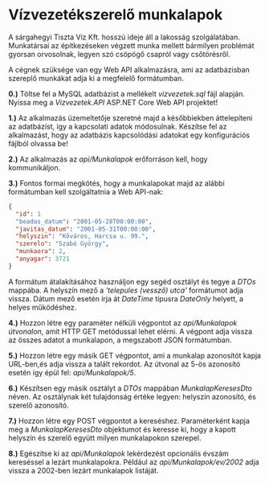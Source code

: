 # Vízvezetékszerelő munkalapok #

A sárgahegyi Tiszta Víz Kft. hosszú ideje áll a lakosság szolgálatában.
Munkatársai az építkezéseken végzett munka mellett bármilyen problémát
gyorsan orvosolnak, legyen szó csöpögő csapról vagy csőtörésről.

A cégnek szüksége van egy Web API alkalmazásra, ami az adatbázisban
szereplő munkákat adja ki a megfelelő formátumban.

**0.)** Töltse fel a MySQL adatbázist a mellékelt *vizvezetek.sql* fájl
alapján. Nyissa meg a *Vizvezetek.API* ASP.NET Core Web API projektet!

**1.)** Az alkalmazás üzemeltetője szeretné majd a későbbiekben
áttelepíteni az adatbázist, így a kapcsolati adatok
módosulnak. Készítse fel az alkalmazást, hogy az adatbázis kapcsolódási
adatokat egy konfigurációs fájlból olvassa be!

**2.)** Az alkalmazás az *api/Munkalapok* erőforráson kell, hogy
kommunikáljon.

**3.)** Fontos formai megkötés, hogy a munkalapokat majd az alábbi
formátumban kell szolgáltatnia a Web API-nak:

```json
{
  "id": 1
  "beadas_datum": "2001-05-28T00:00:00",
  "javitas_datum": "2001-05-31T00:00:00",
  "helyszin": "Kőváros, Harcsa u. 99.",
  "szerelo": "Szabó György",
  "munkaora": 2,
  "anyagar": 3721
}
```

A formátum átalakításához használjon egy segéd osztályt és tegye a
*DTOs* mappába. A helyszín mező a *'telepules (vessző) utca'* formátumot
adja vissza. Dátum mező esetén írja át *DateTime* típusra *DateOnly* helyett, a helyes működéshez.

**4.)** Hozzon létre egy paraméter nélküli végpontot az *api/Munkalapok útvonalon*, amit HTTP GET
metódussal lehet elérni. A végpont adja vissza az
összes adatot a munkalapon, a megszabott JSON formátumban.

**5.)** Hozzon létre egy másik GET végpontot, ami a munkalap azonosítót kapja URL-ben,és adja vissza a talált rekordot. Az útvonal az 5-ös azonosító esetén így épül fel: *api/Munkalapok/5*.

**6.)** Készítsen egy másik osztályt a *DTOs* mappában
*MunkalapKeresesDto* néven. Az osztálynak két tulajdonság értéke legyen:
helyszín azonosító, és szerelő azonosító.

**7.)** Hozzon létre egy POST végpontot a kereséshez.
Paraméterként kapja meg a *MunkalapKeresesDto* objektumot és keresse
ki, hogy a kapott helyszín és szerelő együtt milyen munkalapokon
szerepel.

**8.)** Egészítse ki az *api/Munkalapok* lekérdezést opcionális évszám
kereséssel a lezárt munkalapokra. Például az *api/Munkalapok/ev/2002* adja
vissza a 2002-ben lezárt munkalapok listáját.
